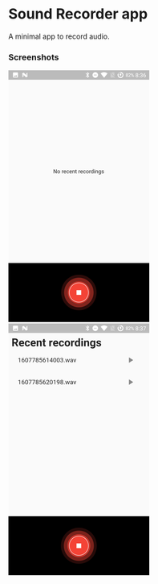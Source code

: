 # Sound Recorder app

A minimal app to record audio.


### Screenshots
![](screenshots/Screenshot_20201212-203657-1001x500.png?raw=true "")
![](screenshots/Screenshot_20201212-203707-1001x500.png?raw=true "")
